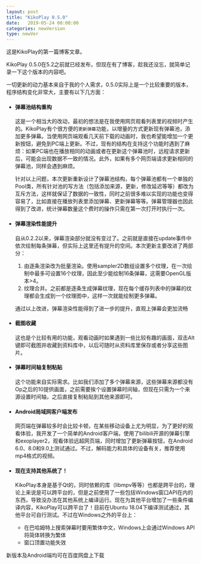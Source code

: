 ```yaml
---
layout: post
title: "KikoPlay 0.5.0"
date:   2019-05-24 00:00:00
categories: newVersion
type: newVer
---
```

这是KikoPlay的第一篇博客文章。

KikoPlay 0.5.0在5.2之前就已经发布，但现在有了博客，趁我还没忘，就简单记录一下这个版本的内容吧。

一切更新的动力基本来自于我的个人需求，0.5.0实际上是一个比较重要的版本，程序结构变化非常大，主要有以下几方面：
 - #### 弹幕池结构重构
   这是一个相当大的改动，最初的想法是在我使用网页观看列表里的视频时产生的。KikoPlay有个很方便的`更新弹幕`功能，以增量的方式更新现有弹幕池，添加更多弹幕。当使用网页端观看几天前下载的动画时，我也希望能增加一个更新按钮，避免到PC端上更新。不过，现有的结构在支持这个功能时遇到了麻烦：如果PC端也在播放相同的动画或者在更新这个弹幕池时，远程请求更新后，可能会出现数据不一致的情况。此外，如果有多个网页端请求更新相同的弹幕池，同样会遇到麻烦。

   针对以上问题，本次更新重新设计了弹幕池结构，每个弹幕池都有一个单独的Pool类，所有针对池的写方法（包括添加来源，更新，修改延迟等等）都改为互斥方法，这样就保证了数据的一致性，同时之前很多难以实现的功能也变得容易了，比如直接在播放列表里添加弹幕、更新弹幕等等。弹幕管理器也因此得到了改进，统计弹幕数量这个费时的操作只需在第一次打开时执行一次。
 - #### 弹幕渲染性能提升
   自从0.2.2以来，弹幕渲染部分就没有变过了。之前就是直接在update事件中依次绘制每条弹幕，但实际上这里还有提升的空间。本次更新主要改进了两部分：
     1. 由逐条渲染改为批量渲染。使用sampler2D数组设置多个纹理，在一次绘制中最多可设置16个纹理，因此至少能绘制16条弹幕，这需要OpenGL版本>4。
     2. 纹理合并。之前都是逐条生成弹幕纹理，现在每个缓存列表中的弹幕的纹理都会生成到一个纹理图中，这样一次就能绘制更多弹幕。

   通过以上改进，弹幕渲染性能得到了进一步的提升，直观上弹幕会更加流畅
 - #### 截图收藏
   这也是个比较有用的功能，观看动画时如果遇到一些比较有趣的画面，双击Alt键即可截图并收藏到资料库中，以后可随时从资料库里保存或者分享这些图片。
 - #### 弹幕时间轴复制粘贴
   这个功能来自实际需求。比如我们添加了多个弹幕来源，这些弹幕来源都没有Op之后的10提供画面，之前需要挨个设置弹幕时间轴，但现在只需为一个来源设置时间轴，之后直接复制粘贴到其他来源即可。
 - #### Android局域网客户端发布
   网页端在弹幕较多时会比较卡顿，在某些移动设备上尤为明显，为了更好的观看体验，我开发了一个简单的Android客户端，使用了bilibili开源的弹幕引擎和exoplayer2，观看体验远超网页端，同时增加了更新弹幕按钮，在Android 6.0、8.0和9.0上测试通过。不过，解码能力和具体的设备有关，推荐使用mp4格式的视频。
 - #### 现在支持其他系统了！
    KikoPlay本身是基于Qt的，同时依赖的库（libmpv等等）也都是跨平台的，理论上来说是可以跨平台的，但是之前使用了一些包括Windows窗口API在内的东西，导致没办法在其他系统上编译运行。现在为其他平台增加了一些条件编译内容，KikoPlay可以跨平台了！目前在Ubuntu 18.04下编译测试通过，其他平台可自行测试。不过在Windows之外的平台上：
     - 在巴哈姆特上搜索弹幕时要用繁体中文，Windows上会通过Windows API将简体转换为繁体
     - 窗口顶置功能失效

新版本及Android端均可在百度网盘上下载
